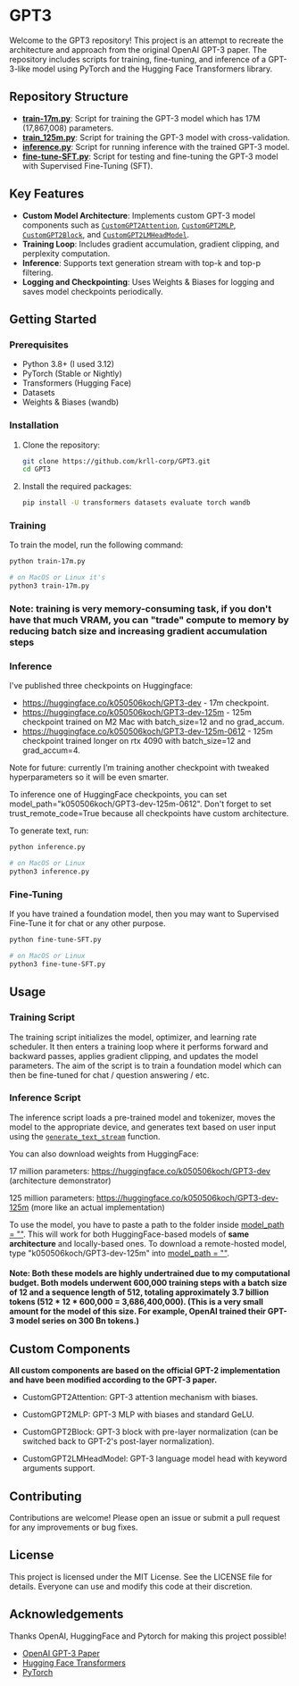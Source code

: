 # GPT3

Welcome to the GPT3 repository! This project is an attempt to recreate the architecture and approach from the original OpenAI GPT-3 paper. The repository includes scripts for training, fine-tuning, and inference of a GPT-3-like model using PyTorch and the Hugging Face Transformers library.

## Repository Structure

- **[train-17m.py](train-17m.py)**: Script for training the GPT-3 model which has 17M (17,867,008) parameters.
- **[train_125m.py](train_125m.py)**: Script for training the GPT-3 model with cross-validation.
- **[inference.py](inference.py)**: Script for running inference with the trained GPT-3 model.
- **[fine-tune-SFT.py](fine-tune-SFT.py)**: Script for testing and fine-tuning the GPT-3 model with Supervised Fine-Tuning (SFT).

## Key Features

- **Custom Model Architecture**: Implements custom GPT-3 model components such as [`CustomGPT2Attention`](train-17m.py#L136), [`CustomGPT2MLP`](train-17m.py#L143), [`CustomGPT2Block`](train-17m.py#L150), and [`CustomGPT2LMHeadModel`](train-17m.py#L235).
- **Training Loop**: Includes gradient accumulation, gradient clipping, and perplexity computation.
- **Inference**: Supports text generation stream with top-k and top-p filtering.
- **Logging and Checkpointing**: Uses Weights & Biases for logging and saves model checkpoints periodically.

## Getting Started

### Prerequisites

- Python 3.8+ (I used 3.12)
- PyTorch (Stable or Nightly)
- Transformers (Hugging Face)
- Datasets
- Weights & Biases (wandb)

### Installation

1. Clone the repository:
    ```sh
    git clone https://github.com/krll-corp/GPT3.git
    cd GPT3
    ```

2. Install the required packages:
    ```sh
    pip install -U transformers datasets evaluate torch wandb
    ```

### Training

To train the model, run the following command:

```sh
python train-17m.py

# on MacOS or Linux it's 
python3 train-17m.py
```
### Note: training is very memory-consuming task, if you don't have that much VRAM, you can "trade" compute to memory by reducing batch size and increasing gradient accumulation steps

### Inference

I've published three checkpoints on Huggingface:
- https://huggingface.co/k050506koch/GPT3-dev - 17m checkpoint.
- https://huggingface.co/k050506koch/GPT3-dev-125m - 125m checkpoint trained on M2 Mac with batch_size=12 and no grad_accum.
- https://huggingface.co/k050506koch/GPT3-dev-125m-0612 - 125m checkpoint trained longer on rtx 4090 with batch_size=12 and grad_accum=4.

Note for future: currently I’m training another checkpoint with tweaked hyperparameters so it will be even smarter.

To inference one of HuggingFace checkpoints, you can set model_path="k050506koch/GPT3-dev-125m-0612". Don't forget to set trust_remote_code=True because all checkpoints have custom architecture.

To generate text, run:

```sh
python inference.py

# on MacOS or Linux
python3 inference.py
```

### Fine-Tuning

If you have trained a foundation model, then you may want to Supervised Fine-Tune it for chat or any other purpose.
```sh
python fine-tune-SFT.py

# on MacOS or Linux
python3 fine-tune-SFT.py
```

## Usage

### Training Script

The training script initializes the model, optimizer, and learning rate scheduler. It then enters a training loop where it performs forward and backward passes, applies gradient clipping, and updates the model parameters. The aim of the script is to train a foundation model which can then be fine-tuned for chat / question answering / etc.

### Inference Script

The inference script loads a pre-trained model and tokenizer, moves the model to the appropriate device, and generates text based on user input using the [`generate_text_stream`](inference.py#L246) function.

You can also download weights from HuggingFace:

17 million parameters: https://huggingface.co/k050506koch/GPT3-dev (architecture demonstrator)

125 million parameters: https://huggingface.co/k050506koch/GPT3-dev-125m (more like an actual implementation)

To use the model, you have to paste a path to the folder inside [model_path = ""](inference.py#L310). This will work for both HuggingFace-based models of **same architecture** and locally-based ones. To download a remote-hosted model, type "k050506koch/GPT3-dev-125m" into [model_path = ""](inference.py#L310).

#### Note: Both these models are highly undertrained due to my computational budget. Both models underwent 600,000 training steps with a batch size of 12 and a sequence length of 512, totaling approximately 3.7 billion tokens (512 * 12 * 600,000 = 3,686,400,000). (This is a very small amount for the model of this size. For example, OpenAI trained their GPT-3 model series on 300 Bn tokens.)

## Custom Components

**All custom components are based on the official GPT-2 implementation and have been modified according to the GPT-3 paper.**

- CustomGPT2Attention: GPT-3 attention mechanism with biases.

- CustomGPT2MLP: GPT-3 MLP with biases and standard GeLU.

- CustomGPT2Block: GPT-3 block with pre-layer normalization (can be switched back to GPT-2's post-layer normalization).

- CustomGPT2LMHeadModel: GPT-3 language model head with keyword arguments support.

## Contributing

Contributions are welcome! Please open an issue or submit a pull request for any improvements or bug fixes.

## License

This project is licensed under the MIT License. See the LICENSE file for details. Everyone can use and modify this code at their discretion.

## Acknowledgements

Thanks OpenAI, HuggingFace and Pytorch for making this project possible!

- [OpenAI GPT-3 Paper](https://arxiv.org/abs/2005.14165)
- [Hugging Face Transformers](https://github.com/huggingface/transformers)
- [PyTorch](https://pytorch.org/)
